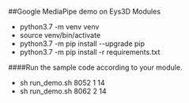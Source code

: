 ##Google MediaPipe demo on Eys3D Modules 

- python3.7 -m venv venv
- source venv/bin/activate
- python3.7 -m pip install --upgrade pip
- python3.7 -m pip install -r requirements.txt

####Run the sample code according to your module.
- sh run_demo.sh 8052 1 14
- sh run_demo.sh 8062 2 14

